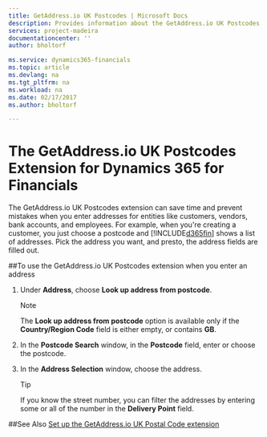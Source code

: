 ```yaml
---
title: GetAddress.io UK Postcodes | Microsoft Docs
description: Provides information about the GetAddress.io UK Postcodes extension
services: project-madeira
documentationcenter: ''
author: bholtorf

ms.service: dynamics365-financials
ms.topic: article
ms.devlang: na
ms.tgt_pltfrm: na
ms.workload: na
ms.date: 02/17/2017
ms.author: bholtorf

---
```


# The GetAddress.io UK Postcodes Extension for Dynamics 365 for Financials
The GetAddress.io UK Postcodes extension can save time and prevent mistakes when you enter addresses for entities like customers, vendors, bank accounts, and employees. For example, when you're creating a customer, you just choose a postcode and [!INCLUDE[d365fin](includes/d365fin_md.md)] shows a list of addresses. Pick the address you want, and presto, the address fields are filled out.  
  
##To use the GetAddress.io UK Postcodes extension when you enter an address
1. Under **Address**, choose **Look up address from postcode**.  

    > [!NOTE]
    > The **Look up address from postcode** option is available only if the **Country/Region Code** field is either empty, or contains **GB**.
2. In the **Postcode Search** window, in the **Postcode** field, enter or choose the postcode.  
3. In the **Address Selection** window, choose the address.  
  
    > [!TIP]
    > If you know the street number, you can filter the addresses by entering some or all of the number in the **Delivery Point** field.

##See Also
[Set up the GetAddress.io UK Postal Code extension](uk-setup-postal-code-service.md)
